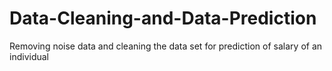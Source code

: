 # Data-Cleaning-and-Data-Prediction
Removing noise data and cleaning the data set for prediction of salary of an individual 
